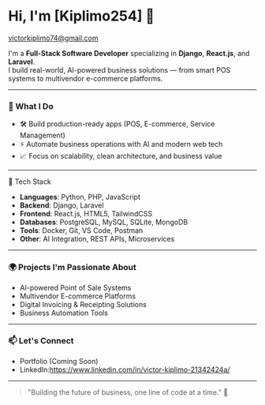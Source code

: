 # Hi, I'm [Kiplimo254] 👋
victorkiplimo74@gmail.com

I'm a **Full-Stack Software Developer** specializing in **Django**, **React.js**, and **Laravel**.  
I build real-world, AI-powered business solutions — from smart POS systems to multivendor e-commerce platforms.

---

### 🚀 What I Do
- 🛠️ Build production-ready apps (POS, E-commerce, Service Management)
- ⚡ Automate business operations with AI and modern web tech
- 📈 Focus on scalability, clean architecture, and business value

---

 🧰 Tech Stack
- **Languages**: Python, PHP, JavaScript
- **Backend**: Django, Laravel
- **Frontend**: React.js, HTML5, TailwindCSS
- **Databases**: PostgreSQL, MySQL, SQLite, MongoDB
- **Tools**: Docker, Git, VS Code, Postman
- **Other**: AI Integration, REST APIs, Microservices

---

### 🌍 Projects I'm Passionate About
- AI-powered Point of Sale Systems
- Multivendor E-commerce Platforms
- Digital Invoicing & Receipting Solutions
- Business Automation Tools

---

### 📫 Let's Connect
- Portfolio (Coming Soon)
- LinkedIn:https://www.linkedin.com/in/victor-kiplimo-21342424a/

---

> "Building the future of business, one line of code at a time." 🚀

